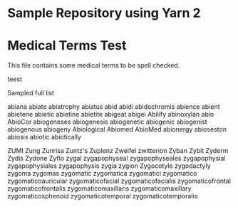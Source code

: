 # Sample Repository using Yarn 2

# Medical Terms Test

This file contains some medical terms to be spell checked.

teest

Sampled full list

abiana
abiate
abiatrophy
abiatus
abid
abidi
abidochromis
abience
abient
abietene
abietic
abietine
abietite
abigeat
abigei
Abilify
abinoxylan
abio
AbioCor
abiogeneses
abiogenesis
abiogenetic
abiogenic
abiogenist
abiogenous
abiogeny
Abiological
Abiomed
AbioMed
abionergy
abioseston
abiosis
abiotic
abiotically

ZUMI
Zung
Zunrisa
Zuntz's
Zuplenz
Zweifel
zwitterion
Zyban
Zybit
Zyderm
Zydis
Zydone
Zyflo
zygal
zygapophyseal
zygapophyseales
zygapophysial
zygapophysiales
zygapophysis
zygia
zygion
Zygocotyle
zygodactyly
zygoma
zygomas
zygomatic
zygomatica
zygomatici
zygomatico
zygomaticoauricular
zygomaticofacial
zygomaticofacialis
zygomaticofrontal
zygomaticofrontalis
zygomaticomaxillaris
zygomaticomaxillary
zygomaticosphenoid
zygomaticotemporal
zygomaticotemporalis
